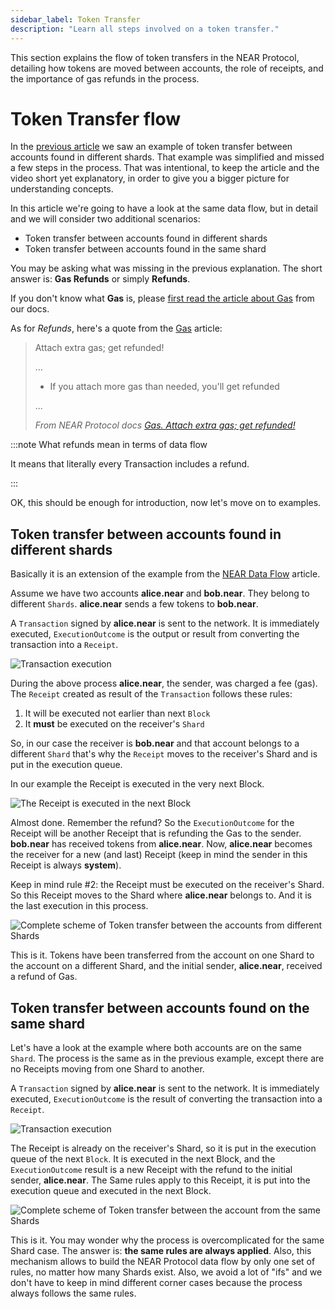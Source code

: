 ```yaml
---
sidebar_label: Token Transfer
description: "Learn all steps involved on a token transfer."
---
```


This section explains the flow of token transfers in the NEAR Protocol, detailing how tokens are moved between accounts, the role of receipts, and the importance of gas refunds in the process.

# Token Transfer flow

In the [previous article](near-data-flow.md) we saw an example of token transfer between accounts found in different shards. That example was simplified and missed a few steps in the process. That was intentional, to keep the article and the video short yet explanatory, in order to give you a bigger picture for understanding concepts.

In this article we're going to have a look at the same data flow, but in detail and we will consider two additional scenarios:

- Token transfer between accounts found in different shards
- Token transfer between accounts found in the same shard

You may be asking what was missing in the previous explanation. The short answer is: **Gas Refunds** or simply **Refunds**.

If you don't know what **Gas** is, please [first read the article about Gas](/protocol/gas) from our docs.

As for *Refunds*, here's a quote from the [Gas](/protocol/gas) article:

> Attach extra gas; get refunded!
>
> ...
>
> - If you attach more gas than needed, you'll get refunded
>
> ...
>
> *From NEAR Protocol docs [Gas. Attach extra gas; get refunded!](/protocol/gas)*


:::note What refunds mean in terms of data flow

It means that literally every Transaction includes a refund.

:::

OK, this should be enough for introduction, now let's move on to examples.


## Token transfer between accounts found in different shards

Basically it is an extension of the example from the [NEAR Data Flow](near-data-flow.md) article.

Assume we have two accounts **alice.near** and **bob.near**. They belong to different `Shards`. **alice.near** sends a few tokens to **bob.near**.

A `Transaction` signed by **alice.near** is sent to the network. It is immediately executed, `ExecutionOutcome` is the output or result from converting the transaction into a `Receipt`.

![Transaction execution](/assets/docs/protocol/data-flow/03-tx-outcome-receipt.png)

During the above process **alice.near**, the sender, was charged a fee (gas). The `Receipt` created as result of the `Transaction` follows these rules:

1. It will be executed not earlier than next `Block`
2. It **must** be executed on the receiver's `Shard`

So, in our case the receiver is **bob.near** and that account belongs to a different `Shard` that's why the `Receipt` moves to the receiver's Shard and is put in the execution queue.

In our example the Receipt is executed in the very next Block.

![The Receipt is executed in the next Block](/assets/docs/protocol/data-flow/04-send-nears-flow.png)

Almost done. Remember the refund? So the `ExecutionOutcome` for the Receipt will be another Receipt that is refunding the Gas to the sender. **bob.near** has received tokens from **alice.near**. Now, **alice.near** becomes the receiver for a new (and last) Receipt (keep in mind the sender in this Receipt is always **system**).

Keep in mind rule #2: the Receipt must be executed on the receiver's Shard. So this Receipt moves to the Shard where **alice.near** belongs to. And it is the last execution in this process.

![Complete scheme of Token transfer between the accounts from different Shards](/assets/docs/protocol/flow-token-transfer/01-diff-shards-complete.png)

This is it. Tokens have been transferred from the account on one Shard to the account on a different Shard, and the initial sender, **alice.near**, received a refund of Gas.


## Token transfer between accounts found on the same shard

Let's have a look at the example where both accounts are on the same `Shard`. The process is the same as in the previous example, except there are no Receipts moving from one Shard to another.

A `Transaction` signed by **alice.near** is sent to the network. It is immediately executed, `ExecutionOutcome` is the result of converting the transaction into a `Receipt`.

![Transaction execution](/assets/docs/protocol/data-flow/03-tx-outcome-receipt.png)

The Receipt is already on the receiver's Shard, so it is put in the execution queue of the next `Block`. It is executed in the next Block, and the `ExecutionOutcome` result is a new Receipt with the refund to the initial sender, **alice.near**.
The Same rules apply to this Receipt, it is put into the execution queue and executed in the next Block.

![Complete scheme of Token transfer between the account from the same Shards](/assets/docs/protocol/flow-token-transfer/02-same-shard-complete.png)

This is it. You may wonder why the process is overcomplicated for the same Shard case. The answer is: **the same rules are always applied**. Also, this mechanism allows to build the NEAR Protocol data flow by only one set of rules, no matter how many Shards exist. Also, we avoid a lot of "ifs" and we don't have to keep in mind different corner cases because the process always follows the same rules.


